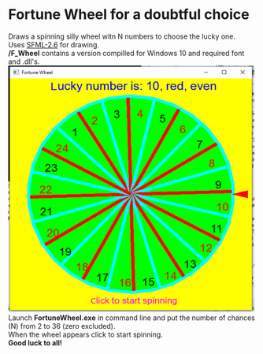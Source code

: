 <H1>Fortune Wheel for a doubtful choice</H1>
Draws a spinning silly wheel witn N numbers to choose the lucky one.<BR>
Uses <A href="https://www.sfml-dev.org/download/">SFML-2.6</A> for drawing.<BR>
<B>/F_Wheel</B> contains a version compilled for Windows 10 and required font and .dll's.</BR>
<img src="f_wheel.png" width="500" height="500" >
Launch <B>FortuneWheel.exe</B> in command line and put the number of chances (N) from 2 to 36 (zero excluded). <BR>
When the wheel appears click to start spinning.<BR>
<B>Good luck to all!</B>
